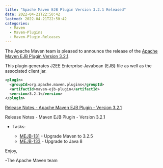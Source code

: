 ```yaml
---
title: "Apache Maven EJB Plugin Version 3.2.1 Released"
date: 2022-04-21T22:50:42
lastmod: 2022-04-21T22:50:42
categories:
  - Maven
  - Maven-Plugins
  - Maven-Plugin-Releases
---
```

The Apache Maven team is pleased to announce the release of the 
[Apache Maven EJB Plugin Version 3.2.1](https://maven.apache.org/plugins/maven-ejb-plugin/).

This plugin generates J2EE Enterprise Javabean (EJB) file as well as the
associated client jar.

```xml
<plugin>
  <groupId>org.apache.maven.plugins</groupId>
  <artifactId>maven-ejb-plugin</artifactId>
  <version>3.2.1</version>
</plugin>
```

<!-- more -->

[Release Notes - Apache Maven EJB Plugin - Version 3.2.1](https://issues.apache.org/jira/secure/ReleaseNote.jspa?version=12348390&styleName=Text&projectId=12317421)

Release Notes - Maven EJB Plugin - Version 3.2.1

* Tasks:
 
  * [MEJB-131](https://issues.apache.org/jira/browse/MEJB-131) - Upgrade Maven to 3.2.5
  * [MEJB-133](https://issues.apache.org/jira/browse/MEJB-133) - Upgrade to Java 8


Enjoy,

-The Apache Maven team
